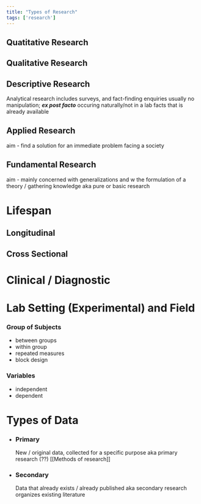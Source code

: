 ```yaml
---
title: "Types of Research"
tags: ['research']
---
```


## Quatitative Research
## Qualitative Research

## Descriptive Research

Analytical research
includes surveys, and fact-finding enquiries
usually no manipulation; 
***ex post facto***
occuring naturally/not in a lab
facts that is already available

## Applied Research
aim - find a solution for an immediate problem facing a society  

## Fundamental Research
aim - mainly concerned with generalizations and w the formulation of a theory / gathering knowledge
aka pure or basic research

# Lifespan
## Longitudinal
## Cross Sectional

# Clinical / Diagnostic

# Lab Setting (Experimental) and Field

### Group of Subjects
- between groups
- within group
- repeated measures
- block design
### Variables
- independent 
- dependent


# Types of Data

- ### Primary
  New / original data, 
  collected for a specific purpose 
  aka primary research (??)
  [[Methods of research]]

- ###  Secondary
  Data that already exists / already published
  aka secondary research
  organizes existing literature

  
